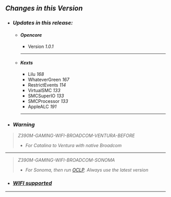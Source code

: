 ## _**Changes in this Version**_

- ### _Updates in this release:_    
    - #### _Opencore_
        - Version _1.0.1_

        ---

    - #### _Kexts_
        - Lilu _168_
        - WhateverGreen _167_
        - RestrictEvents _114_
        - VirtualSMC _133_
        - SMCSuperIO _133_
        - SMCProcessor _133_ 
        - AppleALC _191_   

       ---

- ### _Warning_

> _Z390M-GAMING-WIFI-BROADCOM-VENTURA-BEFORE_
> - _For Catalina to Ventura with native Broadcom_

---

> _Z390M-GAMING-WIFI-BROADCOM-SONOMA_
> - _For Sonoma, then run [OCLP](https://github.com/dortania/OpenCore-Legacy-Patcher/releases). Always use the latest version_

- ### _[WIFI supported](https://dortania.github.io/Wireless-Buyers-Guide/unsupported.html#supported-chipsets)_

---